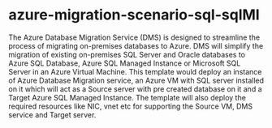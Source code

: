 # azure-migration-scenario-sql-sqlMI
The Azure Database Migration Service (DMS) is designed to streamline the process of migrating on-premises databases to Azure. DMS will simplify the migration of existing on-premises SQL Server and Oracle databases to Azure SQL Database, Azure SQL Managed Instance or Microsoft SQL Server in an Azure Virtual Machine. This template would deploy an instance of Azure Database Migration service, an Azure VM with SQL server installed on it which will act as a Source server with pre created database on it and a Target Azure SQL Managed Instance. The template will also deploy the required resources like NIC, vnet etc for supporting the Source VM, DMS service and Target server.
